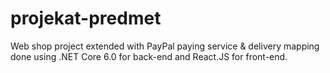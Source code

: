 # projekat-predmet
Web shop project extended with PayPal paying service &amp; delivery mapping done using .NET Core 6.0 for back-end and React.JS for front-end.
